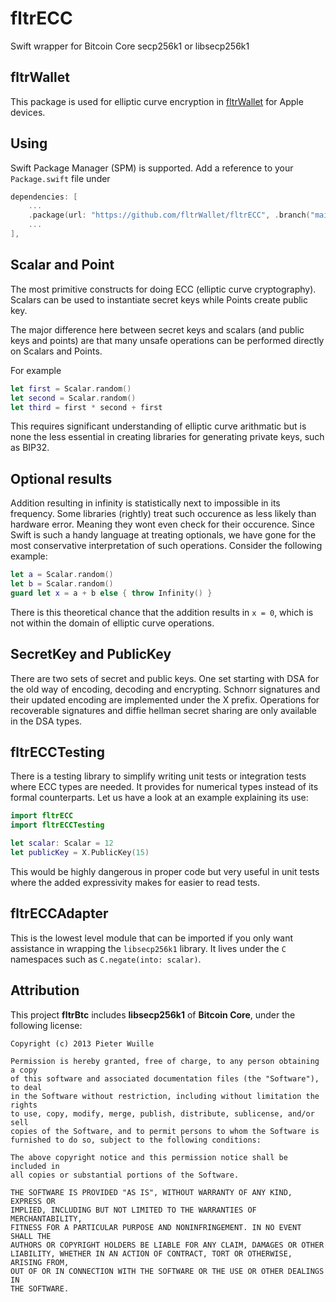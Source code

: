 # fltrECC
Swift wrapper for Bitcoin Core secp256k1 or libsecp256k1

## fltrWallet
This package is used for elliptic curve encryption in [fltrWallet](https://apps.apple.com/us/app/fltrwallet/id1620857882) for Apple devices.

## Using
Swift Package Manager (SPM) is supported. Add a reference to your `Package.swift` file under
```swift
dependencies: [
    ...
    .package(url: "https://github.com/fltrWallet/fltrECC", .branch("main")),
    ...
],
```


## Scalar and Point
The most primitive constructs for doing ECC (elliptic curve cryptography). Scalars can be used to instantiate secret keys while Points create public key.

The major difference here between secret keys and scalars (and public keys and points) are that many unsafe operations can be performed directly on Scalars and Points.

For example
```swift
let first = Scalar.random()
let second = Scalar.random()
let third = first * second + first
```
This requires significant understanding of elliptic curve arithmatic but is none the less essential in creating libraries for generating private keys, such as BIP32.

## Optional results
Addition resulting in infinity is statistically next to impossible in its frequency. Some libraries (rightly) treat such occurence as less likely than hardware error. Meaning they wont even check for their occurence. Since Swift is such a handy language at treating optionals, we have gone for the most conservative interpretation of such operations. Consider the following example: 
```swift
let a = Scalar.random()
let b = Scalar.random()
guard let x = a + b else { throw Infinity() }
```
There is this theoretical chance that the addition results in `x = 0`, which is not within the domain of elliptic curve operations.

## SecretKey and PublicKey
There are two sets of secret and public keys. One set starting with DSA for the old way of encoding, decoding and encrypting. Schnorr signatures and their updated encoding are implemented under the X prefix. Operations for recoverable signatures and diffie hellman secret sharing are only available in the DSA types.

## fltrECCTesting
There is a testing library to simplify writing unit tests or integration tests where ECC types are needed. It provides for numerical types instead of its formal counterparts. Let us have a look at an example explaining its use:
```swift
import fltrECC
import fltrECCTesting

let scalar: Scalar = 12
let publicKey = X.PublicKey(15)
```
This would be highly dangerous in proper code but very useful in unit tests where the added expressivity makes for easier to read tests.

## fltrECCAdapter
This is the lowest level module that can be imported if you only want assistance in wrapping the `libsecp256k1` library. It lives under the `C` namespaces such as `C.negate(into: scalar)`. 

## Attribution
This project **fltrBtc** includes **libsecp256k1** of **Bitcoin Core**, under the following license:
```
Copyright (c) 2013 Pieter Wuille

Permission is hereby granted, free of charge, to any person obtaining a copy
of this software and associated documentation files (the "Software"), to deal
in the Software without restriction, including without limitation the rights
to use, copy, modify, merge, publish, distribute, sublicense, and/or sell
copies of the Software, and to permit persons to whom the Software is
furnished to do so, subject to the following conditions:

The above copyright notice and this permission notice shall be included in
all copies or substantial portions of the Software.

THE SOFTWARE IS PROVIDED "AS IS", WITHOUT WARRANTY OF ANY KIND, EXPRESS OR
IMPLIED, INCLUDING BUT NOT LIMITED TO THE WARRANTIES OF MERCHANTABILITY,
FITNESS FOR A PARTICULAR PURPOSE AND NONINFRINGEMENT. IN NO EVENT SHALL THE
AUTHORS OR COPYRIGHT HOLDERS BE LIABLE FOR ANY CLAIM, DAMAGES OR OTHER
LIABILITY, WHETHER IN AN ACTION OF CONTRACT, TORT OR OTHERWISE, ARISING FROM,
OUT OF OR IN CONNECTION WITH THE SOFTWARE OR THE USE OR OTHER DEALINGS IN
THE SOFTWARE.
```
